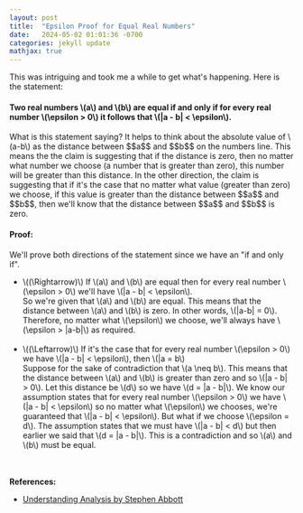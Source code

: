 ```yaml
---
layout: post
title:  "Epsilon Proof for Equal Real Numbers"
date:   2024-05-02 01:01:36 -0700
categories: jekyll update
mathjax: true
---
```

This was intriguing and took me a while to get what's happening. Here is the statement:
<br>
<h4><b>Two real numbers \(a\) and \(b\) are equal if and only if for every real number \(\epsilon > 0\) it follows that \(|a - b| < \epsilon\).</b></h4>
What is this statement saying? It helps to think about the absolute value of \(a-b\) as the distance between $$a$$ and $$b$$ on the numbers line. This means the the claim is suggesting that if the distance is zero, then no matter what number we choose (a number that is greater than zero), this number will be greater than this distance. In the other direction, the claim is suggesting that if it's the case that no matter what value (greater than zero) we choose, if this value is greater than the distance between $$a$$ and $$b$$, then we'll know that the distance between $$a$$ and $$b$$ is zero.
<h4><b>Proof:</b></h4>
We'll prove both directions of the statement since we have an "if and only if".
<ul>
	<li>\((\Rightarrow)\) If \(a\) and \(b\) are equal then for every real number \(\epsilon > 0\) we'll have \(|a - b| < \epsilon\). </li>
So we're given that \(a\) and \(b\) are equal. This means that the distance between \(a\) and \(b\) is zero. In other words, \(|a-b| = 0\). Therefore, no matter what \(\epsilon\) we choose, we'll always have \(\epsilon > |a-b|\) as required.
<br><br>
	<li>\((\Leftarrow)\) If it's the case that for every real number \(\epsilon > 0\) we have \(|a - b| < \epsilon\), then \(|a = b\)</li>
Suppose for the sake of contradiction that \(a \neq b\). This means that the distance between \(a\) and \(b\) is greater than zero and so \(|a - b| > 0\). Let this distance be \(d\) so we have \(d = |a - b|\). We know our assumption states that for every real number \(\epsilon > 0\) we have \(|a - b| < \epsilon\) so no matter what \(\epsilon\) we chooses, we're guaranteed that \(|a - b| < \epsilon\). But what if we choose \(\epsilon = d\). The assumption states that we must have \(|a - b| < d\) but then earlier we said that \(d = |a - b|\). This is a contradiction and so \(a\) and \(b\) must be equal.
</ul>
<br>
<br>
<!------------------------------------------------------------------------------------>
<b>References:</b>
<ul>
<li><a href="https://www.amazon.com/Understanding-Analysis-Undergraduate-Texts-Mathematics/dp/1493927116">Understanding Analysis by Stephen Abbott</a></li>
</ul>